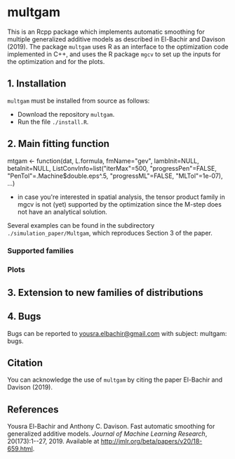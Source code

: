 # multgam
This is an Rcpp package which implements automatic smoothing for multiple generalized additive models as described in El-Bachir and Davison (2019). The package `multgam` uses R as an interface to the optimization code implemented in C++, and uses the R package `mgcv` to set up the inputs for the optimization and for the plots.

## 1. Installation
`multgam` must be installed from source as follows: 
- Download the repository `multgam`.
- Run the file `./install.R`.

## 2. Main fitting function
mtgam <- function(dat, L.formula, fmName="gev", lambInit=NULL, betaInit=NULL, ListConvInfo=list("iterMax"=500, "progressPen"=FALSE, "PenTol"=.Machine$double.eps^.5, "progressML"=FALSE, "MLTol"=1e-07), ...)

- in case you're interested in spatial analysis, the tensor product family in mgcv is not (yet) supported by the optimization since the M-step does not have an analytical solution.

Several examples can be found in the subdirectory `./simulation_paper/Multgam`, which reproduces Section 3 of the paper.

### Supported families

### Plots

## 3. Extension to new families of distributions


## 4. Bugs
Bugs can be reported to yousra.elbachir@gmail.com with subject: multgam: bugs.

## Citation
You can acknowledge the use of `multgam` by citing the paper El-Bachir and Davison (2019).

## References
Yousra El-Bachir and Anthony C. Davison. Fast automatic smoothing for generalized additive models. *Journal of Machine Learning Research*, 20(173):1--27, 2019. Available at http://jmlr.org/beta/papers/v20/18-659.html.


